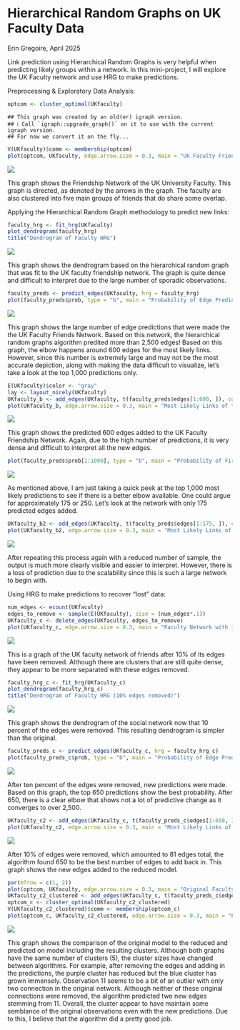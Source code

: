 Hierarchical Random Graphs on UK Faculty Data
================
Erin Gregoire,
April 2025

Link prediction using Hierarchical Random Graphs is very helpful when
predicting likely groups within a network. In this mini-project, I will
explore the UK Faculty network and use HRG to make predictions.

Preprocessing & Exploratory Data Analysis:

``` r
optcom <- cluster_optimal(UKfaculty)
```

    ## This graph was created by an old(er) igraph version.
    ## ℹ Call `igraph::upgrade_graph()` on it to use with the current igraph version.
    ## For now we convert it on the fly...

``` r
V(UKfaculty)$comm <- membership(optcom)
plot(optcom, UKfaculty, edge.arrow.size = 0.3, main = "UK Faculty Friendship Network")
```

![](Hierarchical-Random-Graphs-on-UK-Faculty-Data_files/figure-gfm/unnamed-chunk-2-1.png)<!-- -->

This graph shows the Friendship Network of the UK University Faculty.
This graph is directed, as denoted by the arrows in the graph. The
faculty are also clustered into five main groups of friends that do
share some overlap.

Applying the Hierarchical Random Graph methodology to predict new links:

``` r
faculty_hrg <- fit_hrg(UKfaculty)
plot_dendrogram(faculty_hrg)
title("Dendrogram of Faculty HRG")
```

![](Hierarchical-Random-Graphs-on-UK-Faculty-Data_files/figure-gfm/unnamed-chunk-3-1.png)<!-- -->

This graph shows the dendrogram based on the hierarchical random graph
that was fit to the UK faculty friendship network. The graph is quite
dense and difficult to interpret due to the large number of sporadic
observations.

``` r
faculty_preds <- predict_edges(UKfaculty, hrg = faculty_hrg)
plot(faculty_preds$prob, type = "b", main = "Probability of Edge Predictions on the Faculty HRG", ylab = "Probability", xlab = "Edge Index")
```

![](Hierarchical-Random-Graphs-on-UK-Faculty-Data_files/figure-gfm/unnamed-chunk-4-1.png)<!-- -->

This graph shows the large number of edge predictions that were made the
the UK Faculty Friends Network. Based on this network, the hierarchical
random graphs algorithm predited more than 2,500 edges! Based on this
graph, the elbow happens around 600 edges for the most likely links.
However, since this number is extremely large and may not be the most
accurate depiction, along with making the data difficult to visualize,
let’s take a look at the top 1,000 predictions only.

``` r
E(UKfaculty)$color <- "gray"
lay <- layout_nicely(UKfaculty)
UKfaculty_b <- add_edges(UKfaculty, t(faculty_preds$edges[1:600, ]), color = "red")
plot(UKfaculty_b, edge.arrow.size = 0.3, main = "Most Likely Links of the Faculty HRG")
```

![](Hierarchical-Random-Graphs-on-UK-Faculty-Data_files/figure-gfm/unnamed-chunk-5-1.png)<!-- -->

This graph shows the predicted 600 edges added to the UK Faculty
Friendship Network. Again, due to the high number of predictions, it is
very dense and difficult to interpret all the new edges.

``` r
plot(faculty_preds$prob[1:1000], type = "b", main = "Probability of First 1,000 Edge Predictions", ylab = "Probability", xlab = "Edge Index")
```

![](Hierarchical-Random-Graphs-on-UK-Faculty-Data_files/figure-gfm/unnamed-chunk-6-1.png)<!-- -->

As mentioned above, I am just taking a quick peek at the top 1,000 most
likely predictions to see if there is a better elbow available. One
could argue for approximately 175 or 250. Let’s look at the network with
only 175 predicted edges added.

``` r
UKfaculty_b2 <- add_edges(UKfaculty, t(faculty_preds$edges[1:175, ]), color = "red")
plot(UKfaculty_b2, edge.arrow.size = 0.3, main = "Most Likely Links of the Faculty HRG (reduced)")
```

![](Hierarchical-Random-Graphs-on-UK-Faculty-Data_files/figure-gfm/unnamed-chunk-7-1.png)<!-- -->

After repeating this process again with a reduced number of sample, the
output is much more clearly visible and easier to interpret. However,
there is a loss of prediction due to the scalability since this is such
a large network to begin with.

Using HRG to make predictions to recover “lost” data:

``` r
num_edges <- ecount(UKfaculty)
edges_to_remove <- sample(E(UKfaculty), size = (num_edges*.1))
UKfaculty_c <- delete_edges(UKfaculty, edges_to_remove)
plot(UKfaculty_c, edge.arrow.size = 0.3, main = "Faculty Network with 10% of Edges Removed")
```

![](Hierarchical-Random-Graphs-on-UK-Faculty-Data_files/figure-gfm/unnamed-chunk-8-1.png)<!-- -->

This is a graph of the UK faculty network of friends after 10% of its
edges have been removed. Although there are clusters that are still
quite dense, they appear to be more separated with these edges removed.

``` r
faculty_hrg_c <- fit_hrg(UKfaculty_c)
plot_dendrogram(faculty_hrg_c)
title("Dendrogram of Faculty HRG (10% edges removed)")
```

![](Hierarchical-Random-Graphs-on-UK-Faculty-Data_files/figure-gfm/unnamed-chunk-9-1.png)<!-- -->

This graph shows the dendrogram of the social network now that 10
percent of the edges were removed. This resulting dendrogram is simpler
than the original.

``` r
faculty_preds_c <- predict_edges(UKfaculty_c, hrg = faculty_hrg_c)
plot(faculty_preds_c$prob, type = "b", main = "Probability of Edge Predictions After 10% Removed", ylab = "Probability", xlab = "Edge Index")
```

![](Hierarchical-Random-Graphs-on-UK-Faculty-Data_files/figure-gfm/unnamed-chunk-10-1.png)<!-- -->

After ten percent of the edges were removed, new predictions were made.
Based on this graph, the top 650 predictions show the best probability.
After 650, there is a clear elbow that shows not a lot of predictive
change as it converges to over 2,500.

``` r
UKfaculty_c2 <- add_edges(UKfaculty_c, t(faculty_preds_c$edges[1:650, ]), color = "red")
plot(UKfaculty_c2, edge.arrow.size = 0.3, main = "Most Likely Links of the Faculty HRG")
```

![](Hierarchical-Random-Graphs-on-UK-Faculty-Data_files/figure-gfm/unnamed-chunk-11-1.png)<!-- -->

After 10% of edges were removed, which amounted to 81 edges total, the
algorithm found 650 to be the best number of edges to add back in. This
graph shows the new edges added to the reduced model.

``` r
par(mfrow = c(1, 2))
plot(optcom, UKfaculty, edge.arrow.size = 0.3, main = "Original Faculty Network")
UKfaculty_c2_clustered <- add_edges(UKfaculty_c, t(faculty_preds_c$edges[1:650, ]),attr = list(weight = faculty_preds_c$prob[1:650]))
optcom_c <- cluster_optimal(UKfaculty_c2_clustered)
V(UKfaculty_c2_clustered)$comm <- membership(optcom_c)
plot(optcom_c, UKfaculty_c2_clustered, edge.arrow.size = 0.3, main = "Predictions After 10% of Edges Removed")
```

![](Hierarchical-Random-Graphs-on-UK-Faculty-Data_files/figure-gfm/unnamed-chunk-12-1.png)<!-- -->

This graph shows the comparison of the original model to the reduced and
predicted on model including the resulting clusters. Although both
graphs have the same number of clusters (5), the cluster sizes have
changed between algorithms. For example, after removing the edges and
adding in the predictions, the purple cluster has reduced but the blue
cluster has grown immensely. Observation 11 seems to be a bit of an
outlier with only two connection in the original network. Although
neither of these original connections were removed, the algorithm
predicted two new edges stemming from 11. Overall, the cluster appear to
have maintain some semblance of the original observations even with the
new predictions. Due to this, I believe that the algorithm did a pretty
good job.
